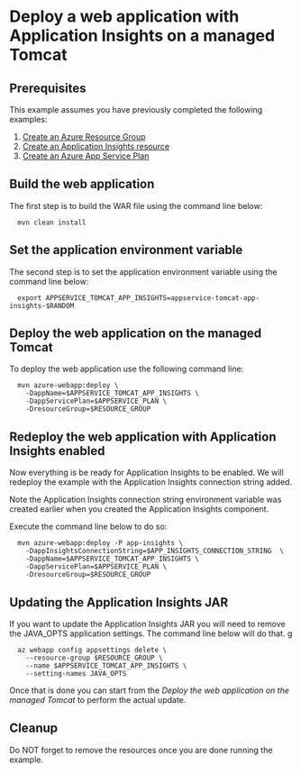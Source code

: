 
# Deploy a web application with Application Insights on a managed Tomcat

## Prerequisites

This example assumes you have previously completed the following examples:

1. [Create an Azure Resource Group](../../group/create/)
1. [Create an Application Insights resource](../../monitor/create-app-insights/) 
1. [Create an Azure App Service Plan](../create-plan/)

<!-- workflow.cron(0 18 * * 1) -->
<!-- workflow.include(../../monitor/create-app-insights/README.md) -->
<!-- workflow.include(../create-plan/README.md) -->

<!-- workflow.run() 

  cd appservice/tomcat-app-insights

  -->

## Build the web application

The first step is to build the WAR file using the command line below:

```shell
  mvn clean install
```

## Set the application environment variable

The second step is to set the application environment variable using the command
line below:

```shell
  export APPSERVICE_TOMCAT_APP_INSIGHTS=appservice-tomcat-app-insights-$RANDOM
```

## Deploy the web application on the managed Tomcat

To deploy the web application use the following command line:

```shell
  mvn azure-webapp:deploy \
    -DappName=$APPSERVICE_TOMCAT_APP_INSIGHTS \
    -DappServicePlan=$APPSERVICE_PLAN \
    -DresourceGroup=$RESOURCE_GROUP
```

<!-- workflow.run()

  sleep 60

  -->

## Redeploy the web application with Application Insights enabled

Now everything is be ready for Application Insights to be enabled. We will 
redeploy the example with the Application Insights connection string added.

Note the Application Insights connection string environment variable was created
earlier when you created the Application Insights component.

Execute the command line below to do so:

```shell
  mvn azure-webapp:deploy -P app-insights \
    -DappInsightsConnectionString=$APP_INSIGHTS_CONNECTION_STRING  \
    -DappName=$APPSERVICE_TOMCAT_APP_INSIGHTS \
    -DappServicePlan=$APPSERVICE_PLAN \
    -DresourceGroup=$RESOURCE_GROUP
```

<!-- workflow.run()

  sleep 60
  cd ../..

  -->

## Updating the Application Insights JAR

If you want to update the Application Insights JAR you will need to remove
the JAVA_OPTS application settings. The command line below will do that. 
g
<!-- workflow.skip() -->
```shell
  az webapp config appsettings delete \
    --resource-group $RESOURCE_GROUP \
    --name $APPSERVICE_TOMCAT_APP_INSIGHTS \
    --setting-names JAVA_OPTS
```

Once that is done you can start from the *Deploy the web application on the 
managed Tomcat* to perform the actual update.

<!-- workflow.directOnly

  az group delete --name $RESOURCE_GROUP --yes || true

  -->

## Cleanup

Do NOT forget to remove the resources once you are done running the example.

